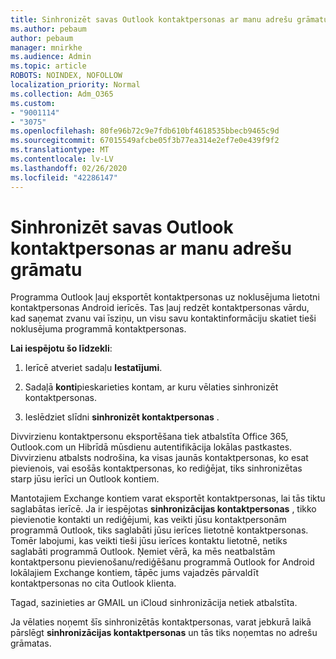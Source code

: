```yaml
---
title: Sinhronizēt savas Outlook kontaktpersonas ar manu adrešu grāmatu
ms.author: pebaum
author: pebaum
manager: mnirkhe
ms.audience: Admin
ms.topic: article
ROBOTS: NOINDEX, NOFOLLOW
localization_priority: Normal
ms.collection: Adm_O365
ms.custom:
- "9001114"
- "3075"
ms.openlocfilehash: 80fe96b72c9e7fdb610bf4618535bbecb9465c9d
ms.sourcegitcommit: 67015549afcbe05f3b77ea314e2ef7e0e439f9f2
ms.translationtype: MT
ms.contentlocale: lv-LV
ms.lasthandoff: 02/26/2020
ms.locfileid: "42286147"
---
```

# <a name="sync-my-outlook-contacts-to-my-address-book"></a>Sinhronizēt savas Outlook kontaktpersonas ar manu adrešu grāmatu

Programma Outlook ļauj eksportēt kontaktpersonas uz noklusējuma lietotni kontaktpersonas Android ierīcēs. Tas ļauj redzēt kontaktpersonas vārdu, kad saņemat zvanu vai īsziņu, un visu savu kontaktinformāciju skatiet tieši noklusējuma programmā kontaktpersonas.
 
**Lai iespējotu šo līdzekli**:
 
1. Ierīcē atveriet sadaļu **Iestatījumi**.

2. Sadaļā **konti**pieskarieties kontam, ar kuru vēlaties sinhronizēt kontaktpersonas.

3. Ieslēdziet slīdni **sinhronizēt kontaktpersonas** .
 
Divvirzienu kontaktpersonu eksportēšana tiek atbalstīta Office 365, Outlook.com un Hibrīdā mūsdienu autentifikācija lokālas pastkastes. Divvirzienu atbalsts nodrošina, ka visas jaunās kontaktpersonas, ko esat pievienois, vai esošās kontaktpersonas, ko rediģējat, tiks sinhronizētas starp jūsu ierīci un Outlook kontiem.
 
Mantotajiem Exchange kontiem varat eksportēt kontaktpersonas, lai tās tiktu saglabātas ierīcē. Ja ir iespējotas **sinhronizācijas kontaktpersonas** , tikko pievienotie kontakti un rediģējumi, kas veikti jūsu kontaktpersonām programmā Outlook, tiks saglabāti jūsu ierīces lietotnē kontaktpersonas. Tomēr labojumi, kas veikti tieši jūsu ierīces kontaktu lietotnē, netiks saglabāti programmā Outlook. Ņemiet vērā, ka mēs neatbalstām kontaktpersonu pievienošanu/rediģēšanu programmā Outlook for Android lokālajiem Exchange kontiem, tāpēc jums vajadzēs pārvaldīt kontaktpersonas no cita Outlook klienta.
 
Tagad, sazinieties ar GMAIL un iCloud sinhronizācija netiek atbalstīta.
 
Ja vēlaties noņemt šīs sinhronizētās kontaktpersonas, varat jebkurā laikā pārslēgt **sinhronizācijas kontaktpersonas** un tās tiks noņemtas no adrešu grāmatas.
